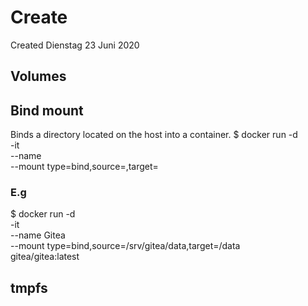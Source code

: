 # Create
Created Dienstag 23 Juni 2020

Volumes
-------

Bind mount
----------
Binds a directory located on the host into a container.
$ docker run -d \
  -it \
  --name <container name> \
  --mount type=bind,source=<path on host>,target=<path in container> \
  <image>

### E.g
$ docker run -d \
  -it \
  --name Gitea \
  --mount type=bind,source=/srv/gitea/data,target=/data \
  gitea/gitea:latest

tmpfs
-----

